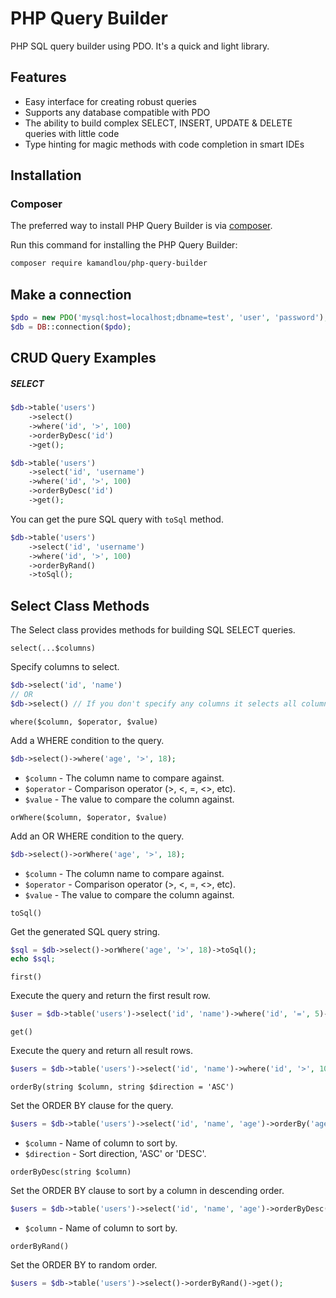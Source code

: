 # PHP Query Builder
PHP SQL query builder using PDO. It's a quick and light library.

## Features
- Easy interface for creating robust queries
- Supports any database compatible with PDO
- The ability to build complex SELECT, INSERT, UPDATE & DELETE queries with little code
- Type hinting for magic methods with code completion in smart IDEs

## Installation
### Composer
The preferred way to install PHP Query Builder is via [composer](http://getcomposer.org/).

Run this command for installing the PHP Query Builder:
```bash
composer require kamandlou/php-query-builder
```
## Make a connection
```php
$pdo = new PDO('mysql:host=localhost;dbname=test', 'user', 'password');
$db = DB::connection($pdo);
```
## CRUD Query Examples

##### SELECT

```php
$db->table('users')
    ->select()
    ->where('id', '>', 100)
    ->orderByDesc('id')
    ->get();
```

```php
$db->table('users')
    ->select('id', 'username')
    ->where('id', '>', 100)
    ->orderByDesc('id')
    ->get();
```
You can get the pure SQL query with `toSql` method.
```php
$db->table('users')
    ->select('id', 'username')
    ->where('id', '>', 100)
    ->orderByRand()
    ->toSql();
```

## Select Class Methods
The Select class provides methods for building SQL SELECT queries.

`select(...$columns)`

Specify columns to select.

```php
$db->select('id', 'name')
// OR
$db->select() // If you don't specify any columns it selects all columns
```

`where($column, $operator, $value)`

Add a WHERE condition to the query.

```php
$db->select()->where('age', '>', 18);
```

- `$column` - The column name to compare against.
- `$operator` - Comparison operator (>, <, =, <>, etc).
- `$value` - The value to compare the column against.

`orWhere($column, $operator, $value)`

Add an OR WHERE condition to the query.
```php
$db->select()->orWhere('age', '>', 18);
```
- `$column` - The column name to compare against.
- `$operator` - Comparison operator (>, <, =, <>, etc).
- `$value` - The value to compare the column against.

`toSql()`

Get the generated SQL query string.
```php
$sql = $db->select()->orWhere('age', '>', 18)->toSql();
echo $sql;
```

`first()`

Execute the query and return the first result row.
```php
$user = $db->table('users')->select('id', 'name')->where('id', '=', 5)->first();
```

`get()`

Execute the query and return all result rows.
```php
$users = $db->table('users')->select('id', 'name')->where('id', '>', 100)->get();
```

`orderBy(string $column, string $direction = 'ASC')`

Set the ORDER BY clause for the query.
```php
$users = $db->table('users')->select('id', 'name', 'age')->orderBy('age', 'DESC')->get();
```
- `$column` - Name of column to sort by.
- `$direction` - Sort direction, 'ASC' or 'DESC'.

`orderByDesc(string $column)`

Set the ORDER BY clause to sort by a column in descending order.
```php
$users = $db->table('users')->select('id', 'name', 'age')->orderByDesc('age')->get();
```
- `$column` - Name of column to sort by.

`orderByRand()`

Set the ORDER BY to random order.
```php
$users = $db->table('users')->select()->orderByRand()->get();
```